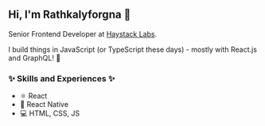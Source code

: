 ## Hi, I'm Rathkalyforgna 👋

Senior Frontend Developer at [Haystack Labs](https://labs.haystack.asia/).

I build things in JavaScript (or TypeScript these days) - mostly with React.js and GraphQL! 💚

### ✨ Skills and Experiences ✨
- ⚛ React
- 📱 React Native
- 💻 HTML, CSS, JS

